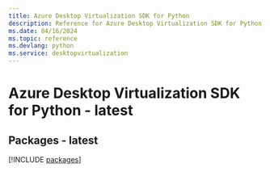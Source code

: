 ```yaml
---
title: Azure Desktop Virtualization SDK for Python
description: Reference for Azure Desktop Virtualization SDK for Python
ms.date: 04/16/2024
ms.topic: reference
ms.devlang: python
ms.service: desktopvirtualization
---
```

# Azure Desktop Virtualization SDK for Python - latest
## Packages - latest
[!INCLUDE [packages](desktop-virtualization-index.md)]